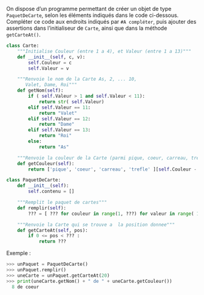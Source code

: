 On dispose d’un programme permettant de créer un objet de type `PaquetDeCarte`,
selon les éléments indiqués dans le code ci-dessous.
Compléter ce code aux endroits indiqués par `#A compléter`, puis ajouter des
assertions dans l’initialiseur de `Carte`, ainsi que dans la méthode `getCarteAt()`.

```python linenums='1'
class Carte:
    """Initialise Couleur (entre 1 a 4), et Valeur (entre 1 a 13)"""
    def __init__(self, c, v):
        self.Couleur = c
        self.Valeur = v

    """Renvoie le nom de la Carte As, 2, ... 10, 
       Valet, Dame, Roi"""
    def getNom(self):
        if ( self.Valeur > 1 and self.Valeur < 11):
            return str( self.Valeur)
        elif self.Valeur == 11:
            return "Valet"
        elif self.Valeur == 12:
            return "Dame"
        elif self.Valeur == 13:
            return "Roi"
        else:
            return "As"

    """Renvoie la couleur de la Carte (parmi pique, coeur, carreau, trefle"""
    def getCouleur(self):
        return ['pique', 'coeur', 'carreau', 'trefle' ][self.Couleur - 1]

class PaquetDeCarte:
    def __init__(self):
        self.contenu = []

    """Remplit le paquet de cartes"""
    def remplir(self):
	    ??? = [ ??? for couleur in range(1, ???) for valeur in range( 1, ???)]

    """Renvoie la Carte qui se trouve a  la position donnee"""
    def getCarteAt(self, pos):
        if 0 <= pos < ??? :
            return ???
```
Exemple :

```python
>>> unPaquet = PaquetDeCarte()
>>> unPaquet.remplir()
>>> uneCarte = unPaquet.getCarteAt(20)
>>> print(uneCarte.getNom() + " de " + uneCarte.getCouleur())
  8 de coeur
```